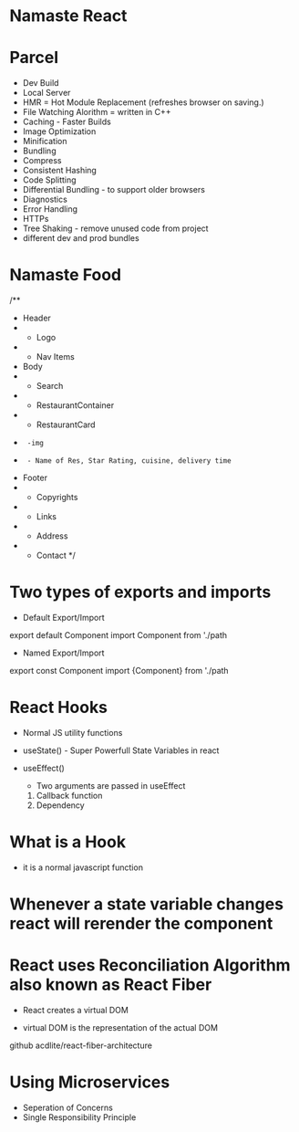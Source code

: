# Namaste React 

# Parcel 
- Dev Build
- Local Server
- HMR = Hot Module Replacement (refreshes browser on saving.) 
- File Watching Alorithm = written in C++
- Caching - Faster Builds
- Image Optimization
- Minification
- Bundling
- Compress
- Consistent Hashing
- Code Splitting
- Differential Bundling - to support older browsers
- Diagnostics
- Error Handling
- HTTPs
- Tree Shaking - remove unused code from project
- different dev and prod bundles

# Namaste Food 

/**
 * Header
 * - Logo
 * - Nav Items
 * Body
 * - Search
 * - RestaurantContainer
 *   - RestaurantCard
 *      -img
 *      - Name of Res, Star Rating, cuisine, delivery time
 * Footer
 * - Copyrights
 * - Links
 * - Address
 * - Contact
 */

 # Two types of exports and imports

 - Default Export/Import

 export default Component
import Component from './path

 - Named Export/Import

 export const Component
 import {Component} from './path

 # React Hooks
- Normal JS utility functions

- useState() - Super Powerfull State Variables in react
- useEffect()

    - Two arguments are passed in useEffect
    1. Callback function
    2. Dependency

# What is a Hook
- it is a normal javascript function

# Whenever a state variable changes react will rerender the component 

# React uses Reconciliation Algorithm also known as React Fiber
- React creates a virtual DOM

- virtual DOM is the representation of the actual DOM 

github
acdlite/react-fiber-architecture

# Using Microservices
 
- Seperation of Concerns
- Single Responsibility Principle


